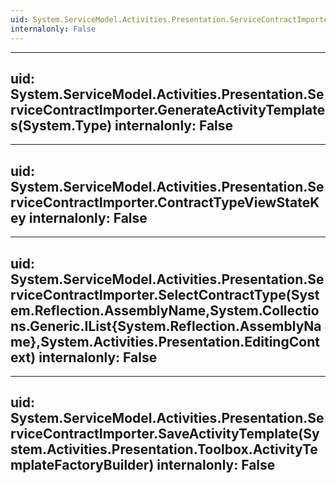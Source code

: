 ```yaml
---
uid: System.ServiceModel.Activities.Presentation.ServiceContractImporter
internalonly: False
---
```


---
uid: System.ServiceModel.Activities.Presentation.ServiceContractImporter.GenerateActivityTemplates(System.Type)
internalonly: False
---

---
uid: System.ServiceModel.Activities.Presentation.ServiceContractImporter.ContractTypeViewStateKey
internalonly: False
---

---
uid: System.ServiceModel.Activities.Presentation.ServiceContractImporter.SelectContractType(System.Reflection.AssemblyName,System.Collections.Generic.IList{System.Reflection.AssemblyName},System.Activities.Presentation.EditingContext)
internalonly: False
---

---
uid: System.ServiceModel.Activities.Presentation.ServiceContractImporter.SaveActivityTemplate(System.Activities.Presentation.Toolbox.ActivityTemplateFactoryBuilder)
internalonly: False
---
